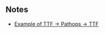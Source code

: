 ## Notes

- [Example of TTF -> Pathops -> TTF](https://github.com/fonttools/fonttools/blob/3ad201cbe5865e3eda63631ff56b759bdb4162f0/Snippets/decompose-ttf.py)
